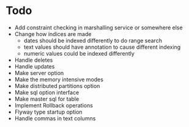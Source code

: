 # Todo
- Add constraint checking in marshalling service or somewhere else
- Change how indices are made
  - dates should be indexed differently to do range search
  - text values should have annotation to cause different indexing
  - numeric values could be indexed differently
- Handle deletes
- Handle updates
- Make server option
- Make the memory intensive modes
- Make distributed partitions option
- Make sql option interface
- Make master sql for table
- Implement Rollback operations
- Flyway type startup option
- Handle commas in text columns


